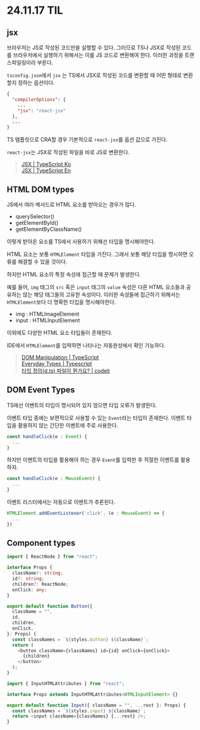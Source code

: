 # 24.11.17 TIL

## jsx

브라우저는 JS로 작성된 코드만을 실행할 수 있다. 그러므로 TS나 JSX로 작성된 코드를 브라우저에서 실행하기 위해서는 이를 JS 코드로 변환해여 한다. 이러한 과정을 트랜스파일링이라 부른다.

`tsconfig.json`에서 `jsx` 는 TS에서 JSX로 작성된 코드를 변환할 때 어떤 형태로 변환할지 정하는 옵션이다.

```json
{
  "compilerOptions": {
    ...
    "jsx": "react-jsx"
  },
  ...
}
```

TS 템플릿으로 CRA할 경우 기본적으로 `react-jsx`를 옵션 값으로 가진다.

`react-jsx`는 JSX로 작성된 파일을 바로 JS로 변환한다.

> [JSX | TypeScript Ko](https://www.typescriptlang.org/ko/docs/handbook/jsx.html)  
> [JSX | TypeScript En](https://www.typescriptlang.org/tsconfig/#jsx)

## HTML DOM types

JS에서 여러 메서드로 HTML 요소를 받아오는 경우가 많다.

- querySelector()
- getElementById()
- getElementByClassName()

이렇게 받아온 요소를 TS에서 사용하기 위해선 타입을 명시해야한다.

HTML 요소는 보통 `HTMLElement` 타입을 가진다. 그래서 보통 해당 타입을 명시하면 오류를 해결할 수 있을 것이다.

하지만 HTML 요소의 특정 속성에 접근할 때 문제가 발생한다.

예를 들어, `img` 태그의 `src` 혹은 `input` 태그의 `value` 속성은 다른 HTML 요소들과 공유하는 않는 해당 태그들의 고유한 속성이다. 이러한 속성들에 접근하기 위해서는 `HTMLElement`보다 더 명확한 타입을 명시해야한다.

- img : HTMLImageElement
- input : HTMLInputElement

이외에도 다양한 HTML 요소 타입들이 존재한다.

IDE에서 `HTMLElement`를 입력하면 나타나는 자동완성에서 확인 가능하다.

> [DOM Manipulation | TypeScript](https://www.typescriptlang.org/ko/docs/handbook/dom-manipulation.html)  
> [Everyday Types | Typescript](https://developer.mozilla.org/ko/docs/Web/API/Document_Object_Model/Introduction)  
> [타입 정의(d.ts) 파일이 뭔가요? | codeit](<https://www.codeit.kr/tutorials/90/%ED%83%80%EC%9E%85%20%EC%A0%95%EC%9D%98(d.ts)%20%ED%8C%8C%EC%9D%BC%EC%9D%B4%20%EB%AD%94%EA%B0%80%EC%9A%94%3F>)

## DOM Event Types

TS에선 이벤트의 타입이 명시되어 있지 않으면 타입 오류가 발생한다.

이벤트 타입 중에는 보편적으로 사용할 수 있는 `Event`라는 타입이 존재한다. 이벤트 타입을 활용하지 않는 간단한 이벤트에 주로 사용한다.

```ts
const handleClick(e : Event) {
  ...
}
```

하지만 이벤트의 타입을 활용해야 하는 경우 `Event`를 입력한 후 적절한 이벤트를 활용하자.

```ts
const handleClick(e : MouseEvent) {
  ...
}
```

이벤트 리스터에서는 자동으로 이벤트가 추론된다.

```ts
HTMLElement.addEventListener('click', (e : MouseEvent) => {
  ...
})
```

## Component types

```ts
import { ReactNode } from "react";

interface Props {
  className?: string;
  id?: string;
  children?: ReactNode;
  onClick: any;
}

export default function Button({
  className = "",
  id,
  children,
  onClick,
}: Props) {
  const classNames = `${styles.button} ${className}`;
  return (
    <button className={classNames} id={id} onClick={onClick}>
      {children}
    </button>
  );
}
```

```ts
import { InputHTMLAttributes } from "react";

interface Props extends InputHTMLAttributes<HTMLInputElement> {}

export default function Input({ className = "", ...rest }: Props) {
  const classNames = `${styles.input} ${className}`;
  return <input className={classNames} {...rest} />;
}
```
